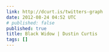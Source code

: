 ```yaml
---
link: http://dcurt.is/twitters-graph
date: 2012-08-24 04:52 UTC
# published: false
published: true
title: Black Widow | Dustin Curtis
tags: []
---
```



